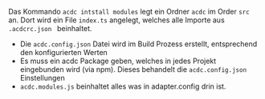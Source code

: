 Das Kommando `acdc intstall modules` legt ein Ordner `acdc` im Order `src` an. Dort wird ein File `index.ts` angelegt, welches alle Importe aus `.acdcrc.json ` beinhaltet.



- Die `acdc.config.json` Datei wird im Build Prozess erstellt, entsprechend den konfigurierten Werten
- Es muss ein acdc Package geben, welches in jedes Projekt eingebunden wird (via npm). Dieses behandelt die `acdc.config.json` Einstellungen
- `acdc.modules.js` beinhaltet alles was in adapter.config drin ist.
